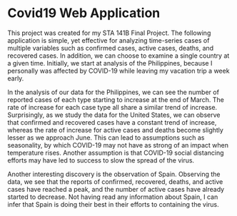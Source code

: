 # Covid19 Web Application
This project was created for my STA 141B Final Project. The following application is simple, yet effective for analyzing time-series cases of multiple variables such as confirmed cases, active cases, deaths, and recovered cases. In addition, we can choose to examine a single country at a given time. Initially, we start at analysis of the Philippines, because I personally was affected by COVID-19 while leaving my vacation trip a week early.

In the analysis of our data for the Philippines, we can see the number of reported cases of each type starting to increase at the end of March. The rate of increase for each case type all share a similar trend of increase. Surprisingly, as we study the data for the United States, we can observe that confirmed and recovered cases have a constant trend of increase, whereas the rate of increase for active cases and deaths become slightly lesser as we approach June. This can lead to assumptions such as seasonality, by which COVID-19 may not have as strong of an impact when temperature rises. Another assumption is that COVID-19 social distancing efforts may have led to success to slow the spread of the virus.

Another interesting discovery is the observation of Spain. Observing the data, we see that the reports of confirmed, recovered, deaths, and active cases have reached a peak, and the number of active cases have already started to decrease. Not having read any information about Spain, I can infer that Spain is doing their best in their efforts to containing the virus.
